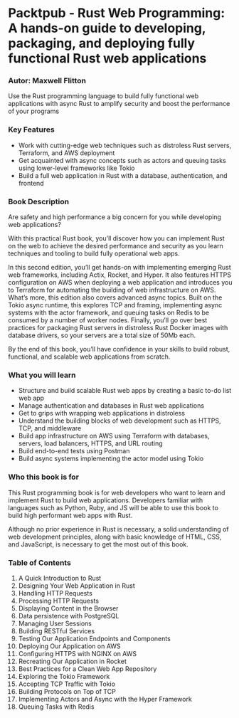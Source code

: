 # Packtpub - Rust Web Programming: A hands-on guide to developing, packaging, and deploying fully functional Rust web applications

### Autor: Maxwell Flitton

Use the Rust programming language to build fully functional web applications with async Rust to amplify security and boost the performance of your programs

### Key Features

- Work with cutting-edge web techniques such as distroless Rust servers, Terraform, and AWS deployment
- Get acquainted with async concepts such as actors and queuing tasks using lower-level frameworks like Tokio
- Build a full web application in Rust with a database, authentication, and frontend

### Book Description

Are safety and high performance a big concern for you while developing web applications?

With this practical Rust book, you’ll discover how you can implement Rust on the web to achieve the desired performance and security as you learn techniques and tooling to build fully operational web apps.

In this second edition, you’ll get hands-on with implementing emerging Rust web frameworks, including Actix, Rocket, and Hyper. It also features HTTPS configuration on AWS when deploying a web application and introduces you to Terraform for automating the building of web infrastructure on AWS. What’s more, this edition also covers advanced async topics. Built on the Tokio async runtime, this explores TCP and framing, implementing async systems with the actor framework, and queuing tasks on Redis to be consumed by a number of worker nodes. Finally, you’ll go over best practices for packaging Rust servers in distroless Rust Docker images with database drivers, so your servers are a total size of 50Mb each.

By the end of this book, you’ll have confidence in your skills to build robust, functional, and scalable web applications from scratch.

### What you will learn

- Structure and build scalable Rust web apps by creating a basic to-do list web app
- Manage authentication and databases in Rust web applications
- Get to grips with wrapping web applications in distroless
- Understand the building blocks of web development such as HTTPS, TCP, and middleware
- Build app infrastructure on AWS using Terraform with databases, servers, load balancers, HTTPS, and URL routing
- Build end-to-end tests using Postman
- Build async systems implementing the actor model using Tokio

### Who this book is for

This Rust programming book is for web developers who want to learn and implement Rust to build web applications. Developers familiar with languages such as Python, Ruby, and JS will be able to use this book to build high performant web apps with Rust.

Although no prior experience in Rust is necessary, a solid understanding of web development principles, along with basic knowledge of HTML, CSS, and JavaScript, is necessary to get the most out of this book.

### Table of Contents

1. A Quick Introduction to Rust
2. Designing Your Web Application in Rust
3. Handling HTTP Requests
4. Processing HTTP Requests
5. Displaying Content in the Browser
6. Data persistence with PostgreSQL
7. Managing User Sessions
8. Building RESTful Services
9. Testing Our Application Endpoints and Components
10. Deploying Our Application on AWS
11. Configuring HTTPS with NGINX on AWS
12. Recreating Our Application in Rocket
13. Best Practices for a Clean Web App Repository
14. Exploring the Tokio Framework
15. Accepting TCP Traffic with Tokio
16. Building Protocols on Top of TCP
17. Implementing Actors and Async with the Hyper Framework
18. Queuing Tasks with Redis

